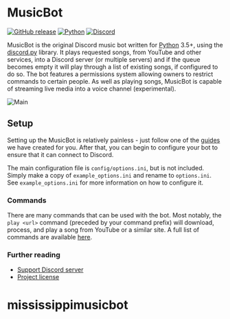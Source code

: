 # MusicBot

[![GitHub release](https://img.shields.io/github/release/Just-Some-Bots/MusicBot.svg?style=flat-square)](https://github.com/Just-Some-Bots/MusicBot/wiki)
[![Python](https://img.shields.io/badge/python-3.5%2C%203.6-blue.svg?style=flat-square)](https://www.python.org/downloads/)
[![Discord](https://img.shields.io/discord/129489631539494912.svg?style=flat-square)](https://discord.gg/bots)

MusicBot is the original Discord music bot written for [Python](https://www.python.org "Python homepage") 3.5+, using the [discord.py](https://github.com/Rapptz/discord.py) library. It plays requested songs, from YouTube and other services, into a Discord server (or multiple servers) and if the queue becomes empty it will play through a list of existing songs, if configured to do so. The bot features a permissions system allowing owners to restrict commands to certain people. As well as playing songs, MusicBot is capable of streaming live media into a voice channel (experimental).

![Main](https://i.imgur.com/EZljY52.png)

## Setup
Setting up the MusicBot is relatively painless - just follow one of the [guides](https://github.com/Just-Some-Bots/MusicBot/wiki) we have created for you. After that, you can begin to configure your bot to ensure that it can connect to Discord.

The main configuration file is `config/options.ini`, but is not included. Simply make a copy of `example_options.ini` and rename to `options.ini`. See `example_options.ini` for more information on how to configure it.

### Commands

There are many commands that can be used with the bot. Most notably, the `play <url>` command (preceded by your command prefix) will download, process, and play a song from YouTube or a similar site. A full list of commands are available [here](https://github.com/Just-Some-Bots/MusicBot/wiki/Commands "Commands").

### Further reading

* [Support Discord server](https://discord.gg/bots)
* [Project license](LICENSE)
# mississippimusicbot
